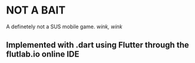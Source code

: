 # NOT A BAIT

A definetely not a SUS mobile game. *wink, wink*

## Implemented with .dart using Flutter through the flutlab.io online IDE
